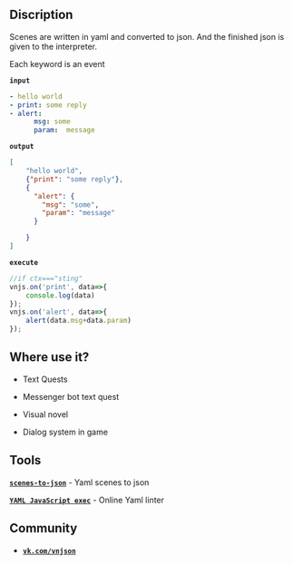 
## Discription

Scenes are written in yaml and converted
to json. And the finished json is given to the interpreter.

Each keyword is an event

__`input`__
```yaml
- hello world
- print: some reply
- alert:
      msg: some
      param:  message
```
__`output`__
```json
[
	"hello world",
	{"print": "some reply"},
	{
	  "alert": {
	  	"msg": "some",
	  	"param": "message"
	  }

	}
]
```
__`execute`__
```js
//if ctx==="sting"
vnjs.on('print', data=>{
	console.log(data)
});
vnjs.on('alert', data=>{
	alert(data.msg+data.param)
});

````

## Where use it?

* Text Quests

* Messenger bot text quest

* Visual novel

* Dialog system in game



## Tools
[__`scenes-to-json`__](https://github.com/vnjson/scenes-to-json) - Yaml scenes to json
 	
[__`YAML JavaScript exec`__](http://nodeca.github.io/js-yaml/) - Online Yaml linter


## Community
* [__`vk.com/vnjson`__](https://vk.com/vnjson)